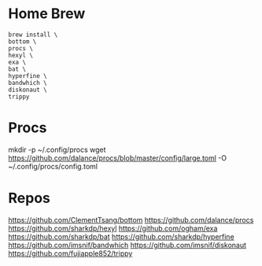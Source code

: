 # Home Brew

```
brew install \
bottom \
procs \
hexyl \
exa \
bat \
hyperfine \
bandwhich \
diskonaut \
trippy
```

# Procs

mkdir -p ~/.config/procs 
wget https://github.com/dalance/procs/blob/master/config/large.toml -O  ~/.config/procs/config.toml


# Repos

https://github.com/ClementTsang/bottom
https://github.com/dalance/procs
https://github.com/sharkdp/hexyl
https://github.com/ogham/exa
https://github.com/sharkdp/bat
https://github.com/sharkdp/hyperfine
https://github.com/imsnif/bandwhich
https://github.com/imsnif/diskonaut
https://github.com/fujiapple852/trippy